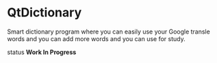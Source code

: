 # QtDictionary

Smart dictionary program where you can easily use your Google transle words and you can add more words and you can use for study.

status **Work In Progress**
